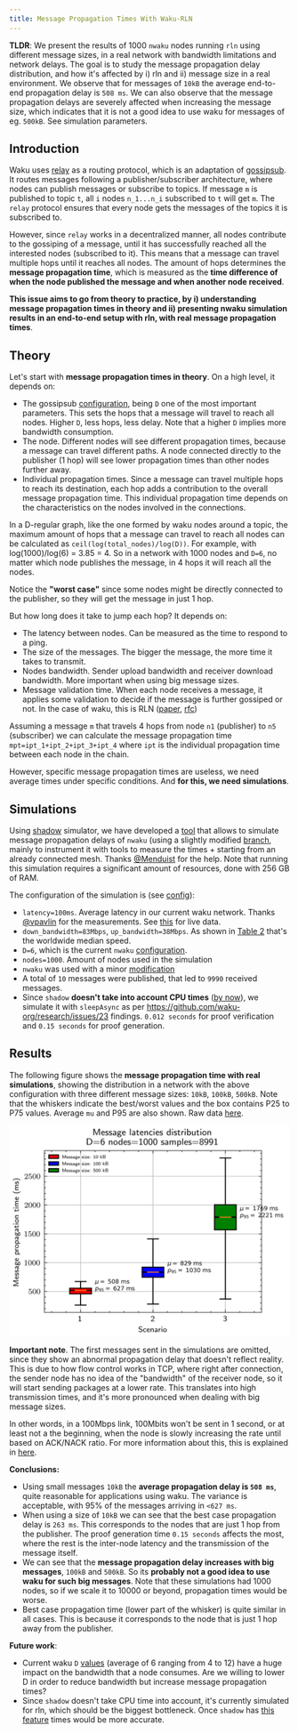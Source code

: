 ```yaml
---
title: Message Propagation Times With Waku-RLN
---
```


**TLDR**: We present the results of 1000 `nwaku` nodes running `rln` using different message sizes, in a real network with bandwidth limitations and network delays. The goal is to study the message propagation delay distribution, and how it's affected by i) rln and ii) message size in a real environment. We observe that for messages of `10kB` the average end-to-end propagation delay is `508 ms`. We can also observe that the message propagation delays are severely affected when increasing the message size, which indicates that it is not a good idea to use waku for messages of eg. `500kB`. See simulation parameters.

## Introduction

Waku uses [relay](https://rfc.vac.dev/spec/11/) as a routing protocol, which is an adaptation of [gossipsub](https://arxiv.org/pdf/2007.02754.pdf). It routes messages following a publisher/subscriber architecture, where nodes can publish messages or subscribe to topics. If message `m` is published to topic `t`, all `i` nodes `n_1...n_i` subscribed to `t` will get `m`. The `relay` protocol ensures that every node gets the messages of the topics it is subscribed to.

However, since `relay` works in a decentralized manner, all nodes contribute to the gossiping of a message, until it has successfully reached all the interested nodes (subscribed to it). This means that a message can travel multiple hops until it reaches all nodes. The amount of hops determines the **message propagation time**, which is measured as the **time difference of when the node published the message and when another node received**.

**This issue aims to go from theory to practice, by i) understanding message propagation times in theory and ii) presenting nwaku simulation results in an end-to-end setup with rln, with real message propagation times**.

## Theory

Let's start with **message propagation times in theory**. On a high level, it depends on:
- The gossipsub [configuration](https://github.com/libp2p/specs/blob/master/pubsub/gossipsub/gossipsub-v1.0.md#parameters), being `D` one of the most important parameters. This sets the hops that a message will travel to reach all nodes. Higher `D`, less hops, less delay. Note that a higher `D` implies more bandwidth consumption.
- The node. Different nodes will see different propagation times, because a message can travel different paths. A node connected directly to the publisher (1 hop) will see lower propagation times than other nodes further away.
- Individual propagation times. Since a message can travel multiple hops to reach its destination, each hop adds a contribution to the overall message propagation time. This individual propagation time depends on the characteristics on the nodes involved in the connections.

In a D-regular graph, like the one formed by waku nodes around a topic, the maximum amount of hops that a message can travel to reach all nodes can be calculated as `ceil(log(total_nodes)/log(D))`. For example, with log(1000)/log(6) = 3.85 = 4. So in a network with 1000 nodes and `D=6`, no matter which node publishes the message, in 4 hops it will reach all the nodes.

Notice the **"worst case"** since some nodes might be directly connected to the publisher, so they will get the message in just 1 hop.

But how long does it take to jump each hop? It depends on:
- The latency between nodes. Can be measured as the time to respond to a ping.
- The size of the messages. The bigger the message, the more time it takes to transmit.
- Nodes bandwidth. Sender upload bandwidth and receiver download bandwidth. More important when using big message sizes.
- Message validation time. When each node receives a message, it applies some validation to decide if the message is further gossiped or not. In the case of waku, this is RLN ([paper](https://arxiv.org/pdf/2207.00116.pdf), [rfc](https://rfc.vac.dev/spec/32/))

Assuming a message `m` that travels 4 hops from node `n1` (publisher) to `n5` (subscriber) we can calculate the message propagation time `mpt=ipt_1+ipt_2+ipt_3+ipt_4` where `ipt` is the individual propagation time between each node in the chain.

However, specific message propagation times are useless, we need average times under specific conditions. And **for this, we need simulations**.

## Simulations

Using [shadow](https://shadow.github.io/docs/guide/shadow.html) simulator, we have developed a [tool](https://github.com/waku-org/research/tree/master/rln-delay-simulations) that allows to simulate message propagation delays of `nwaku` (using a slightly modified [branch](https://github.com/waku-org/nwaku/compare/master...simulations), mainly to instrument it with tools to measure the times + starting from an already connected mesh. Thanks [@Menduist](https://github.com/menduist) for the help. Note that running this simulation requires a significant amount of resources, done with 256 GB of RAM.

The configuration of the simulation is (see [config](https://github.com/waku-org/research/blob/master/rln-delay-simulations/shadow.yaml)):
- `latency=100ms`. Average latency in our current waku network. Thanks [@vpavlin](https://github.com/vpavlin) for the measurements. See [this](https://grafana.infra.status.im/d/b819dbfe-acb6-4086-8736-578ca148d7cd/waku-networkmonitor-v2?orgId=1&refresh=30s&viewPanel=12) for live data.
- `down_bandwidth=83Mbps`, `up_bandwidth=38Mbps`. As shown in [Table 2](https://github.com/waku-org/research/issues/31) that's the worldwide median speed.
- `D=6`, which is the current `nwaku` [configuration](https://github.com/waku-org/nwaku/blob/v0.21.0/waku/waku_relay/protocol.nim#L73-L78).
- `nodes=1000`. Amount of nodes used in the simulation
- `nwaku` was used with a minor [modification](https://github.com/waku-org/nwaku/compare/master...simulations)
- A total of `10` messages were published, that led to `9990` received messages.
- Since `shadow` **doesn't take into account CPU times** ([by now](https://github.com/shadow/shadow/discussions/1675#discussioncomment-7342812)), we simulate it with `sleepAsync` as per https://github.com/waku-org/research/issues/23 findings. `0.012 seconds` for proof verification and `0.15 seconds` for proof generation.

## Results

The following figure shows the **message propagation time with real simulations**, showing the distribution in a network with the above configuration with three different message sizes: `10kB`, `100kB`, `500kB`. Note that the whiskers indicate the best/worst values and the box contains P25 to P75 values. Average `mu` and P95 are also shown. Raw data [here](https://github.com/waku-org/research/tree/master/rln-delay-simulations/raw).

![message-latency-distribution](imgs/message-latencies-distribution.png)

**Important note**. The first messages sent in the simulations are omitted, since they show an abnormal propagation delay that doesn't reflect reality. This is due to how flow control works in TCP, where right after connection, the sender node has no idea of the "bandwidth" of the receiver node, so it will start sending packages at a lower rate. This translates into high transmission times, and it's more pronounced when dealing with big message sizes.

In other words, in a 100Mbps link, 100Mbits won't be sent in 1 second, or at least not a the beginning, when the node is slowly increasing the rate until based on ACK/NACK ratio. For more information about this, this is explained in [here](https://www.youtube.com/watch?v=vb_wjh_nAmo).

**Conclusions:**
- Using small messages `10kB` the **average propagation delay is `508 ms`**, quite reasonable for applications using waku. The variance is acceptable, with 95% of the messages arriving in `<627 ms`.
- When using a size of `10kB` we can see that the best case propagation delay is `263 ms`. This corresponds to the nodes that are just 1 hop from the publisher. The proof generation time `0.15 seconds` affects the most, where the rest is the inter-node latency and the transmission of the message itself.
- We can see that the **message propagation delay increases with big messages**, `100kB` and `500kB`. So its **probably not a good idea to use waku for such big messages**. Note that these simulations had 1000 nodes, so if we scale it to 10000 or beyond, propagation times would be worse.
- Best case propagation time (lower part of the whisker) is quite similar in all cases. This is because it corresponds to the node that is just 1 hop away from the publisher.

**Future work**:
- Current waku `D` [values](https://github.com/waku-org/nwaku/blob/v0.21.0/waku/waku_relay/protocol.nim#L73-L78) (average of 6 ranging from 4 to 12) have a huge impact on the bandwidth that a node consumes. Are we willing to lower D in order to reduce bandwidth but increase message propagation times?
- Since `shadow` doesn't take CPU time into account, it's currently simulated for rln, which should be the biggest bottleneck. Once `shadow` has [this feature](https://github.com/shadow/shadow/discussions/1675#discussioncomment-7342812) times would be more accurate.
